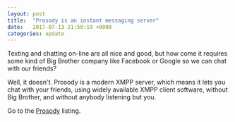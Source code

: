 ```yaml
---
layout: post
title:  "Prosody is an instant messaging server"
date:   2017-07-13 21:50:19 +0000
categories: update
---
```


Texting and chatting on-line are all nice and good, but how come it
requires some kind of Big Brother company like Facebook or Google so
we can chat with our friends? 

Well, it doesn't. Prosody is a modern XMPP server, which means it
lets you chat with your friends, using widely available XMPP client
software, without Big Brother, and without anybody listening but you.

Go to the <a href="/products/#Prosody">Prosody</a> listing.

